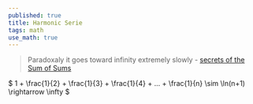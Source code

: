```yaml
---
published: true
title: Harmonic Serie
tags: math
use_math: true
---
```

> Paradoxaly it goes toward infinity extremely slowly - [secrets of the Sum of Sums ](https://www.youtube.com/watch?v=vQE6-PLcGwU)

$ 1 + \frac{1}{2} + \frac{1}{3} + \frac{1}{4} + ... + \frac{1}{n} \sim \ln(n+1) \rightarrow \infty $
